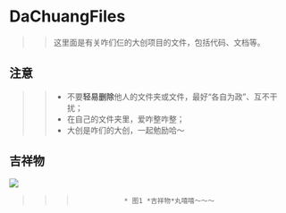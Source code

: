 # DaChuangFiles
>> 这里面是有关咋们仨的大创项目的文件，包括代码、文档等。
## 注意
>> * 不要**轻易删除**他人的文件夹或文件，最好“各自为政”、互不干扰；
>> * 在自己的文件夹里，爱咋整咋整；
>> * 大创是咋们的大创，一起勉励哈～
## 吉祥物

![](https://github.com/25thengineer/DaChuangFiles/blob/master/Utah/preparingAndLearning/miao.jpg)

>>>					* 图1 *吉祥物*丸嘻嘻～～～
